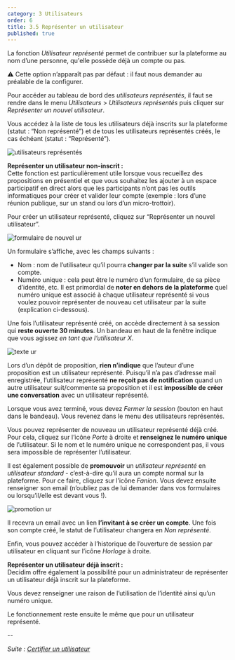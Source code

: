 ```yaml
---
category: 3 Utilisateurs
order: 6
title: 3.5 Représenter un utilisateur
published: true
---
```

La fonction _Utilisateur représenté_ permet de contribuer sur la plateforme au nom d’une personne, qu'elle possède déjà un compte ou pas.

⚠️ Cette option n’apparaît pas par défaut : il faut nous demander au préalable de la configurer.

Pour accéder au tableau de bord des _utilisateurs représentés_, il faut se rendre dans le menu _Utilisateurs_ > _Utilisateurs représentés_ puis cliquer sur _Représenter un nouvel utilisateur_.

Vous accédez à la liste de tous les utilisateurs déjà inscrits sur la plateforme (statut : “Non représenté”) et de tous les utilisateurs représentés créés, le cas échéant (statut : “Représenté”).

![utilisateurs représentés]({{site.baseurl}}/images/ur.png)

**Représenter un utilisateur non-inscrit :**    
Cette fonction est particulièrement utile lorsque vous recueillez des propositions en présentiel et que vous souhaitez les ajouter à un espace participatif en direct alors que les participants n’ont pas les outils informatiques pour créer et valider leur compte (exemple : lors d’une réunion publique, sur un stand ou lors d’un micro-trottoir).

Pour créer un utilisateur représenté, cliquez sur “Représenter un nouvel utilisateur”. 

![formulaire de nouvel ur]({{site.baseurl}}/images/ur2.png)

Un formulaire s’affiche, avec les champs suivants :
* Nom : nom de l’utilisateur qu’il pourra **changer par la suite** s’il valide son compte.
* Numéro unique : cela peut être le numéro d’un formulaire, de sa pièce d’identité, etc. Il est primordial de **noter en dehors de la plateforme** quel numéro unique est associé à chaque utilisateur représenté si vous voulez pouvoir représenter de nouveau cet utilisateur par la suite (explication ci-dessous).

Une fois l’utilisateur représenté créé, on accède directement à sa session qui **reste ouverte 30 minutes**. Un bandeau en haut de la fenêtre indique que vous agissez _en tant que l’utilisateur X_.

![texte ur]({{site.baseurl}}/images/ur3.png)

Lors d’un dépôt de proposition, **rien n’indique** que l’auteur d’une proposition est un utilisateur représenté. Puisqu’il n’a pas d’adresse mail enregistrée, l’utilisateur représenté **ne reçoit pas de notification** quand un autre utilisateur suit/commente sa proposition et il est **impossible de créer une conversation** avec un utilisateur représenté.

Lorsque vous avez terminé, vous devez _Fermer la session_ (bouton en haut dans le bandeau). Vous revenez dans le menu des utilisateurs représentés.

Vous pouvez représenter de nouveau un utilisateur représenté déjà créé. Pour cela, cliquez sur l’icône _Porte_ à droite et **renseignez le numéro unique** de l’utilisateur. Si le nom et le numéro unique ne correspondent pas, il vous sera impossible de représenter l’utilisateur.

Il est également possible de **promouvoir** un _utilisateur représenté_ en _utilisateur standard_ - c’est-à-dire qu’il aura un compte normal sur la plateforme. Pour ce faire, cliquez sur l’icône _Fanion_. Vous devez ensuite renseigner son email (n’oubliez pas de lui demander dans vos formulaires ou lorsqu’il/elle est devant vous !).

![promotion ur]({{site.baseurl}}/images/promouvoir.png)

Il recevra un email avec un lien **l’invitant à se créer un compte**. Une fois son compte créé, le statut de l’utilisateur changera en _Non représenté_.

Enfin, vous pouvez accéder à l’historique de l’ouverture de session par utilisateur en cliquant sur l’icône _Horloge_ à droite.

**Représenter un utilisateur déjà inscrit :**    
Decidim offre également la possibilité pour un administrateur de représenter un utilisateur déjà inscrit sur la plateforme.

Vous devez renseigner une raison de l’utilisation de l’identité ainsi qu’un numéro unique.

Le fonctionnement reste ensuite le même que pour un utilisateur représenté.

--

*Suite : [Certifier un utilisateur]({{site.baseurl}}/3-utilisateurs/6-certifier-utilisateur/)*
